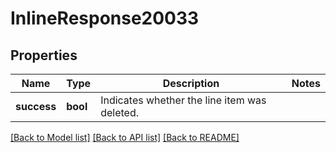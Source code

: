 # InlineResponse20033

## Properties
Name | Type | Description | Notes
------------ | ------------- | ------------- | -------------
**success** | **bool** | Indicates whether the line item was deleted. | 

[[Back to Model list]](../README.md#documentation-for-models) [[Back to API list]](../README.md#documentation-for-api-endpoints) [[Back to README]](../README.md)


